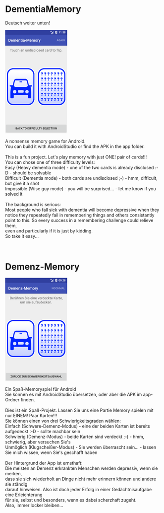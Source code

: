 <h1>DementiaMemory</h1>
Deutsch weiter unten!<br>
<p>
<img src="device-2017-06-23-110000.png">
</p>
A nonsense memory game for Android.<br>
You can build it with AndroidStudio or find the APK in the app folder.<br>
<br>
This is a fun project. Let's play memory with just ONE! pair of cards!!!<br>
You can chose one of three difficulty levels:<br>
Easy (Heavy dementia mode) - one of the two cards is already disclosed :-D - should be solvable<br>
Difficult (Dementia mode) - both cards are undisclosed ;-) - hmm, difficult, but give it a shot<br>
Impossible (Wise guy mode) - you will be surprised... - let me know if you solved it<br>
<br>
The background is serious:<br>
Most people who fall sick with dementia will become depressive when they<br>
notice they repeatedly fail in remembering things and others consistantly<br>
point to this. So every success in a remembering challenge could relieve them,<br>
even and particularly if it is just by kidding.<br>
So take it easy...<br>
<br>
<br>
<h1>Demenz-Memory</h1>
<p>
<img src="device-2017-06-23-100000.png">
</p>
Ein Spa&szlig;-Memoryspiel f&uuml;r Android<br>
Sie k&ouml;nnen es mit AndroidStudio &uuml;bersetzen, oder aber die APK im app-Ordner finden.<br>
<br>
Dies ist ein Spa&szlig;-Projekt. Lassen Sie uns eine Partie Memory spielen mit nur EINEM! Paar Karten!!!<br>
Sie k&ouml;nnen einen von drei Schwierigkeitsgraden w&auml;hlen:<br>
Einfach (Schwere-Demenz-Modus) - eine der beiden Karten ist bereits aufgedeckt :-D - sollte machbar sein<br>
Schwierig (Demenz-Modus) - beide Karten sind verdeckt ;-) - hmm, schwierig, aber versuchen Sie's<br>
Unm&ouml;glich (Klugschei&szlig;er-Modus) - Sie werden &uuml;berrascht sein... - lassen Sie mich wissen, wenn Sie's geschafft haben<br>
<br>
Der Hintergrund der App ist ernsthaft:<br>
Die meisten an Demenz erkrankten Menschen werden depressiv, wenn sie merken,<br>
dass sie sich wiederholt an Dinge nicht mehr erinnern können und andere sie st&auml;ndig<br>
darauf hinweisen. Also ist doch jeder Erfolg in einer Gedächtnisaufgabe eine Erleichterung<br>
f&uuml;r sie, selbst und besonders, wenn es dabei scherzhaft zugeht.<br>
Also, immer locker bleiben...<br>